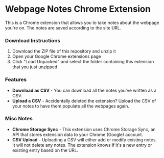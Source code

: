 <h1>Webpage Notes Chrome Extension</h1>
This is a Chrome extension that allows you to take notes about the webpage you're on. The notes are saved according to the site URL.

<h3>Download Instructions</h3>
<ol>
  <li>Download the ZIP file of this repository and unzip it</li>
  <li>Open your Google Chrome extensions page</li>
  <li>Click "Load Unpacked" and select the folder containing this extension that you just unzipped</li>
</ol>

<h3>Features</h3>
<ul>
  <li><b>Download as CSV</b> - You can download all the notes you've written as a CSV.</li>
  <li><b>Upload a CSV</b> - Accidentally deleted the extension? Upload the CSV of your notes to have them populate all the webpages again.</li>
</ul>

<h3>Misc Notes</h3>
<ul>
  <li><b>Chrome Storage Sync</b> - This extension uses Chrome Storage Sync, an API that stores extension data to your Chrome (Google) account.</li>
  <li><b>CSV Upload</b> - Uploading a CSV will either add or modify existing notes. It will not delete any notes. The extension knows if it's a new entry or existing entry based on the URL.</li>
</ul>
